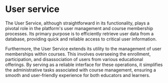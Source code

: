 # User service
The User Service, although straightforward in its functionality, plays a pivotal role in the platform's user management and course membership processes. Its primary purpose is to efficiently retrieve user data from a database, providing quick and reliable access to critical user information.

Furthermore, the User Service extends its utility to the management of user memberships within courses. This involves overseeing the enrollment, participation, and disassociation of users from various educational offerings. By serving as a reliable interface for these operations, 
it simplifies the administrative tasks associated with course management, ensuring a smooth and user-friendly experience for both educators and learners.


